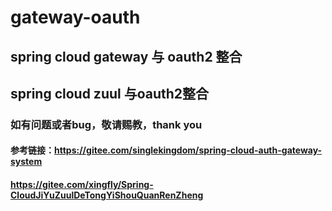 # gateway-oauth
## spring cloud gateway 与 oauth2 整合
## spring cloud zuul 与oauth2整合
### 如有问题或者bug，敬请赐教，thank you
#### 参考链接：https://gitee.com/singlekingdom/spring-cloud-auth-gateway-system
####            https://gitee.com/xingfly/Spring-CloudJiYuZuulDeTongYiShouQuanRenZheng
